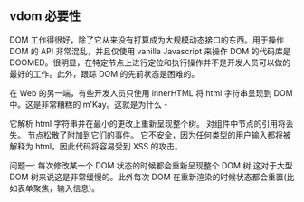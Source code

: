 ## vdom 必要性

DOM 工作得很好，除了它从来没有打算成为大规模动态接口的东西。用于操作 DOM 的 API 非常混乱，并且仅使用 vanilla Javascript 来操作 DOM 的代码库是 DOOMED。很明显，在特定节点上进行定位和执行操作并不是开发人员可以做的最好的工作。此外，跟踪 DOM 的先前状态是困难的。

在 Web 的另一端，有些开发人员只使用 innerHTML 将 html 字符串呈现到 DOM 中。这是非常糟糕的 m'Kay。这就是为什么 -

它解析 html 字符串并在最小的更改上重新呈现整个树。
对组件中节点的引用将丢失。
节点松散了附加到它们的事件。
它不安全，因为任何类型的用户输入都将被解释为 html，因此代码将容易受到 XSS 的攻击。

问题一: 每次修改某一个 DOM 状态的时候都会重新呈现整个 DOM 树,这对于大型 DOM 树来说这是非常缓慢的。此外每次 DOM 在重新渲染的时候状态都会重置(比如表单聚焦，输入信息)。
